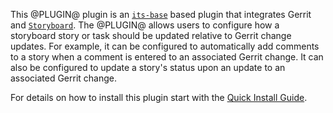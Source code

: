 This @PLUGIN@ plugin is an [`its-base`][its-base] based plugin that integrates
Gerrit and [`Storyboard`][storyboard].  The @PLUGIN@ allows users
to configure how a storyboard story or task should be updated relative
to Gerrit change updates.  For example, it can be configured to
automatically add comments to a story when a comment is entered to
an associated Gerrit change.  It can also be configured to update a
story's status upon an update to an associated Gerrit change.

For details on how to install this plugin start with the
[Quick Install Guide][quick].

[quick]: quick-install-guide.md
[its-base]: https://gerrit-review.googlesource.com/#/admin/projects/plugins/its-base
[storyboard]: http://git.openstack.org/cgit/openstack-infra/storyboard


